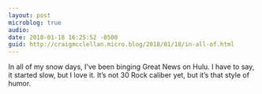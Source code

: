 ```yaml
---
layout: post
microblog: true
audio: 
date: 2018-01-18 16:25:52 -0500
guid: http://craigmcclellan.micro.blog/2018/01/18/in-all-of.html
---
```

In all of my snow days, I’ve been binging Great News on Hulu. I have to say, it started slow, but I love it. It’s not 30 Rock caliber yet, but it’s that style of humor.
